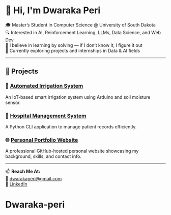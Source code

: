 # 👋 Hi, I'm Dwaraka Peri

🎓 Master’s Student in Computer Science @ University of South Dakota  
🔍 Interested in AI, Reinforcement Learning, LLMs, Data Science, and Web Dev  
🧠 I believe in learning by solving — if I don’t know it, I figure it out  
🌱 Currently exploring projects and internships in Data & AI fields

---

## 🚧 Projects

### 🌱 [Automated Irrigation System](https://github.com/Dwarakaperi/Automated-Irrigation-System)
An IoT-based smart irrigation system using Arduino and soil moisture sensor.

### 🏥 [Hospital Management System](https://github.com/Dwarakaperi/Hospital-Management-System)
A Python CLI application to manage patient records efficiently.

### 🌐 [Personal Portfolio Website](https://dwarakaperi.github.io/)
A professional GitHub-hosted personal website showcasing my background, skills, and contact info.

---

📫 **Reach Me At:**  
📧 [dwarakaperi@gmail.com](mailto:dwarakaperi@gmail.com)  
🔗 [LinkedIn](https://www.linkedin.com/in/dwaraka-peri-43a019249/)
# Dwaraka-peri
